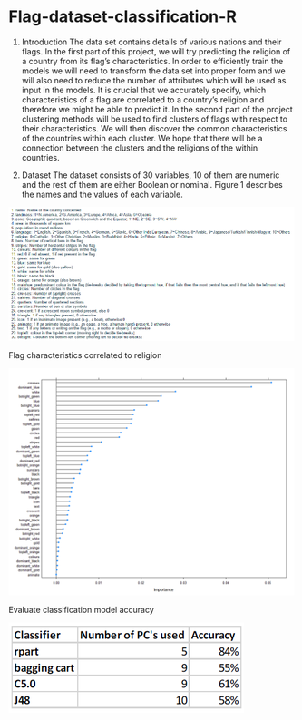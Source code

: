 # Flag-dataset-classification-R

1. Introduction
The data set contains details of various nations and their flags. In the first part of this project, we will try
predicting the religion of a country from its flag’s characteristics. In order to efficiently train the models
we will need to transform the data set into proper form and we will also need to reduce the number of
attributes which will be used as input in the models. It is crucial that we accurately specify, which
characteristics of a flag are correlated to a country’s religion and therefore we might be able to predict it.
In the second part of the project clustering methods will be used to find clusters of flags with respect to
their characteristics. We will then discover the common characteristics of the countries within each
cluster. We hope that there will be a connection between the clusters and the religions of the within
countries.

2. Dataset
The dataset consists of 30 variables, 10 of them are numeric and the rest of them are either Boolean or
nominal. Figure 1 describes the names and the values of each variable.

![alt text](https://github.com/evagian/Flag-dataset-classification-R/blob/master/images/flag%20dataset.png)

Flag characteristics correlated to religion

![alt text](https://github.com/evagian/Flag-dataset-classification-R/blob/master/images/correlation-religion.png)

Evaluate classification model accuracy 

![alt text](https://github.com/evagian/Flag-dataset-classification-R/blob/master/images/classification-results2.png)

